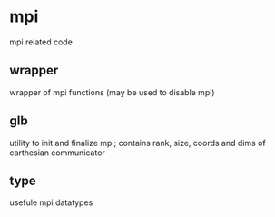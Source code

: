 # mpi

mpi related code

## wrapper

wrapper of mpi functions (may be used to disable mpi)

## glb

utility to init and finalize mpi;
contains rank, size, coords and dims of carthesian communicator

## type

usefule mpi datatypes
